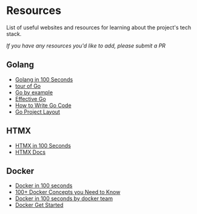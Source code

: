 # Resources 
List of useful websites and resources for learning about the project's tech stack.

_If you have any resources you'd like to add, please submit a PR_

## Golang
- [Golang in 100 Seconds](https://www.youtube.com/watch?v=446E-r0rXHI)
- [tour of Go](https://go.dev/tour/list)
- [Go by example](https://gobyexample.com/)
- [Effective Go](https://go.dev/doc/effective_go)
- [How to Write Go Code](https://go.dev/doc/code)
- [Go Project Layout](https://github.com/golang-standards/project-layout/tree/master)

## HTMX
- [HTMX in 100 Seconds](https://www.youtube.com/watch?v=r-GSGH2RxJs)
- [HTMX Docs](https://htmx.org/docs/)

## Docker
- [Docker in 100 seconds](https://www.youtube.com/watch?v=Gjnup-PuquQ)
- [100+ Docker Concepts you Need to Know](https://www.youtube.com/watch?v=rIrNIzy6U_g)
- [Docker in 100 seconds by docker team](https://www.youtube.com/watch?v=IXifQ8mX8DE)
- [Docker Get Started](https://docs.docker.com/guides/get-started/)
